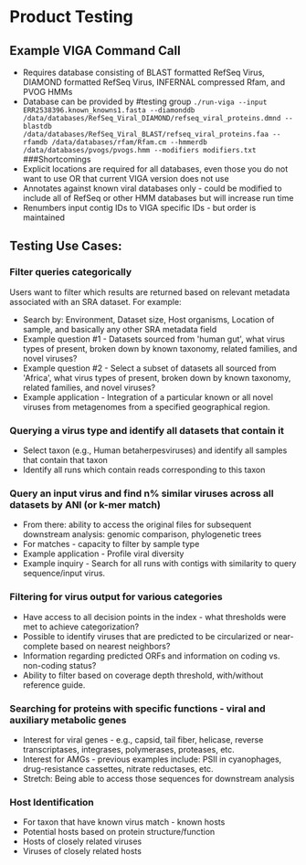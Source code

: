 # Product Testing

## Example VIGA Command Call
* Requires database consisting of BLAST formatted RefSeq Virus, DIAMOND formatted RefSeq Virus, INFERNAL compressed Rfam, and PVOG HMMs
* Database can be provided by #testing group
`./run-viga --input ERR2538396.known_knowns1.fasta --diamonddb /data/databases/RefSeq_Viral_DIAMOND/refseq_viral_proteins.dmnd --blastdb /data/databases/RefSeq_Viral_BLAST/refseq_viral_proteins.faa --rfamdb /data/databases/rfam/Rfam.cm --hmmerdb /data/databases/pvogs/pvogs.hmm --modifiers modifiers.txt`
###Shortcomings
* Explicit locations are required for all databases, even those you do not want to use OR that current VIGA version does not use
* Annotates against known viral databases only - could be modified to include all of RefSeq or other HMM databases but will increase run time
* Renumbers input contig IDs to VIGA specific IDs - but order is maintained


## Testing Use Cases:

### Filter queries categorically
Users want to filter which results are returned based on relevant metadata associated with an SRA dataset. For example:
- Search by: Environment, Dataset size, Host organisms, Location of sample, and basically any other SRA metadata field
- Example question #1 - Datasets sourced from 'human gut', what virus types of present, broken down by known taxonomy, related families, and novel viruses?
- Example question #2 - Select a subset of datasets all sourced from 'Africa', what virus types of present, broken down by known taxonomy, related families, and novel viruses?
- Example application - Integration of a particular known or all novel viruses from metagenomes from a specified geographical region.

### Querying a virus type and identify all datasets that contain it
- Select taxon (e.g., Human betaherpesviruses) and identify all samples that contain that taxon
- Identify all runs which contain reads corresponding to this taxon

### Query an input virus and find n% similar viruses across all datasets by ANI (or k-mer match)
- From there: ability to access the original files for subsequent downstream analysis: genomic comparison, phylogenetic trees
- For matches - capacity to filter by sample type 
- Example application - Profile viral diversity 
- Example inquiry - Search for all runs with contigs with similarity to query sequence/input virus.

### Filtering for virus output for various categories
- Have access to all decision points in the index - what thresholds were met to achieve categorization?
- Possible to identify viruses that are predicted to be circularized or near-complete based on nearest neighbors?
- Information regarding predicted ORFs and information on coding vs. non-coding status?
- Ability to filter based on coverage depth threshold, with/without reference guide.

### Searching for proteins with specific functions - viral and auxiliary metabolic genes
- Interest for viral genes - e.g., capsid, tail fiber, helicase, reverse transcriptases, integrases, polymerases, proteases, etc.
- Interest for AMGs - previous examples include: PSII in cyanophages, drug-resistance cassettes, nitrate reductases, etc.
- Stretch: Being able to access those sequences for downstream analysis

### Host Identification
- For taxon that have known virus match - known hosts
- Potential hosts based on protein structure/function
- Hosts of closely related viruses
- Viruses of closely related hosts

